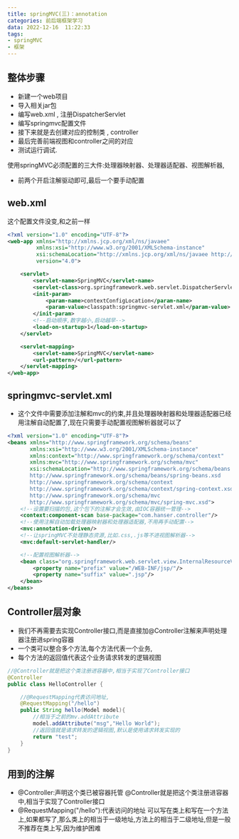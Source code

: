 ```yaml
---
title: springMVC(三)：annotation
categories: 前后端框架学习
data: 2022-12-16  11:22:33
tags: 
- springMVC
- 框架 
---
```


## 整体步骤

- 新建一个web项目
- 导入相关jar包
- 编写web.xml , 注册DispatcherServlet
- 编写springmvc配置文件
- 接下来就是去创建对应的控制类 , controller
- 最后完善前端视图和controller之间的对应
- 测试运行调试.

使用springMVC必须配置的三大件:处理器映射器、处理器适配器、视图解析器,
- 前两个开启注解驱动即可,最后一个要手动配置

## web.xml

这个配置文件没变,和之前一样

```xml
<?xml version="1.0" encoding="UTF-8"?>
<web-app xmlns="http://xmlns.jcp.org/xml/ns/javaee"
         xmlns:xsi="http://www.w3.org/2001/XMLSchema-instance"
         xsi:schemaLocation="http://xmlns.jcp.org/xml/ns/javaee http://xmlns.jcp.org/xml/ns/javaee/web-app_4_0.xsd"
         version="4.0">

    <servlet>
        <servlet-name>SpringMVC</servlet-name>
        <servlet-class>org.springframework.web.servlet.DispatcherServlet</servlet-class>
        <init-param>
            <param-name>contextConfigLocation</param-name>
            <param-value>classpath:springmvc-servlet.xml</param-value>
        </init-param>
        <!--启动顺序,数字越小,启动越早-->
        <load-on-startup>1</load-on-startup>
    </servlet>

    <servlet-mapping>
        <servlet-name>SpringMVC</servlet-name>
        <url-pattern>/</url-pattern>
    </servlet-mapping>
</web-app>
```
## springmvc-servlet.xml

- 这个文件中需要添加注解和mvc的约束,并且处理器映射器和处理器适配器已经用注解自动配置了,现在只需要手动配置视图解析器就可以了
```xml
<?xml version="1.0" encoding="UTF-8"?>
<beans xmlns="http://www.springframework.org/schema/beans"
       xmlns:xsi="http://www.w3.org/2001/XMLSchema-instance"
       xmlns:context="http://www.springframework.org/schema/context"
       xmlns:mvc="http://www.springframework.org/schema/mvc"
       xsi:schemaLocation="http://www.springframework.org/schema/beans
       http://www.springframework.org/schema/beans/spring-beans.xsd
       http://www.springframework.org/schema/context
       http://www.springframework.org/schema/context/spring-context.xsd
       http://www.springframework.org/schema/mvc
       http://www.springframework.org/schema/mvc/spring-mvc.xsd">
    <!--设置要扫描的包,这个包下的注解才会生效,由IOC容器统一管理-->
    <context:component-scan base-package="com.hanser.controller"/>
    <!--使用注解自动加载处理器映射器和处理器适配器,不用再手动配置-->
    <mvc:annotation-driven/>
    <!--让springMVC不处理静态资源,比如.css,.js等不进视图解析器-->
    <mvc:default-servlet-handler/>

    <!--配置视图解析器-->
    <bean class="org.springframework.web.servlet.view.InternalResourceViewResolver" id="internalResourceViewResolver">
        <property name="prefix" value="/WEB-INF/jsp/"/>
        <property name="suffix" value=".jsp"/>
    </bean>
</beans>
```
## Controller层对象

- 我们不再需要去实现Controller接口,而是直接加@Controller注解来声明处理器注册进spring容器
- 一个类可以整合多个方法,每个方法代表一个业务,
- 每个方法的返回值代表这个业务请求转发的逻辑视图
```java
//@Controller就是把这个类注册进容器中,相当于实现了Controller接口
@Controller
public class HelloController {

    //@RequestMapping代表访问地址,
    @RequestMapping("/hello")
    public String hello(Model model){
        //相当于之前的mv.addAttribute
        model.addAttribute("msg","Hello World");
        //返回值就是请求转发的逻辑视图,默认是使用请求转发实现的
        return "test";
    }
}
```

## 用到的注解

- @Controller:声明这个类已被容器托管
@Controller就是把这个类注册进容器中,相当于实现了Controller接口
- @RequestMapping("/hello"):代表访问的地址
可以写在类上和写在一个方法上,如果都写了,那么类上的相当于一级地址,方法上的相当于二级地址,但是一般不推荐在类上写,因为维护困难

